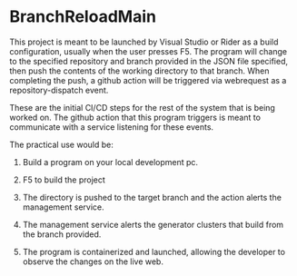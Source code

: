 # BranchReloadMain


This project is meant to be launched by Visual Studio or Rider as a build configuration, usually when the user presses F5.
The program will change to the specified repository and branch provided in the JSON file specified, then push the contents of the working directory to that branch.
When completing the push, a github action will be triggered via webrequest as a repository-dispatch event.

These are the initial CI/CD steps for the rest of the system that is being worked on.
The github action that this program triggers is meant to communicate with a service listening for these events.

The practical use would be:

1) Build a program on your local development pc.

2) F5 to build the project

3) The directory is pushed to the target branch and the action alerts the management service.

4) The management service alerts the generator clusters that build from the branch provided.

5) The program is containerized and launched, allowing the developer to observe the changes on the live web.
